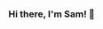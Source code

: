 ### Hi there, I'm Sam! 👋

<!--img src="https://github-readme-stats.vercel.app/api/top-langs/?username=samfilip"/>
<!-- <table width="100%" border="1"><tr><td valign="top"> -->
<!-- 
### Frontend  
<div>  
  <img style="margin: 20px" src="assets/file_type_js.svg" alt="JavaScript" height="50" />  
  <img style="margin: 20px" src="assets/file_type_typescript.svg" alt="TypeScript" height="50" />  
  <img style="margin: 20px" src="assets/file_type_reactjs.svg" alt="React" height="50" />
  <img style="margin: 20px" src="assets/folder_type_redux.svg" alt="Redux" height="50" />
  <img style="margin: 15px" src="assets/file_type_next.svg" alt="Mocha" height="50" />  
</div>

</td><td valign="top">

### Backend  
<div>  
  <img style="margin: 20px" src="assets/file_type_node.svg" alt="Node" height="50" />  
  <img style="margin: 20px" src="assets/file_type_mongo.svg" alt="MongoDB" height="50" />   
  <img style="margin: 20px" src="assets/file_type_mysql.svg" alt="MySql" height="50" />  
  <img style="margin: 20px" src="assets/file_type_python.svg" alt="Python" height="50" />  
</div>

</td></tr></table>
 -->
